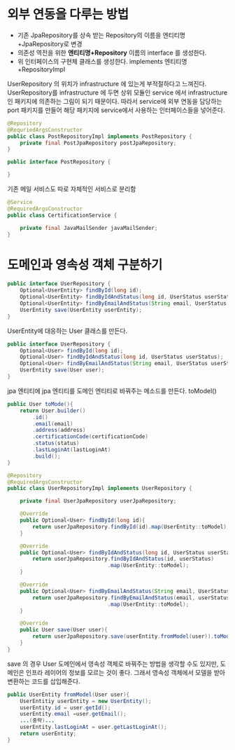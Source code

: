 # 외부 연동을 다루는 방법 

- 기존 JpaRepository를 상속 받는 Repository의 이름을 엔티티명+JpaRepository로 변경
- 의존성 역전을 위한  **엔티티명+Repository** 이름의 interface 를 생성한다. 
- 위 인터페이스의 구현체 클래스를 생성한다. implements 엔티티명+RepositoryImpl

UserRepository 의 위치가 infrastructure 에 있는게 부적절하다고 느껴진다. UserRepository를 infrastructure 에 두면 상위 모듈인 service 에서 infrastructure 인 패키지에 의존하는 그림이 되기 때문이다. 따라서 service에 외부 연동을 담당하는 port 패키지를 만들어 해당 패키지에 service에서 사용하는 인터페이스들을 넣어준다. 

```java 
@Repository
@RequriedArgsConstructor
public class PostRepositoryImpl implements PostRepository { 
	private final PostJpaRepository postJpaRepository;
}
```

```java 
public interface PostRepository { 

}
```


기존 메일 서비스도 따로 자체적인 서비스로 분리함
```java
@Service 
@RequiredArgsConstructor
public class CertificationService {

	private final JavaMailSender javaMailSender;
}
```

# 도메인과 영속성 객체 구분하기

``` Java
public interface UserRepository {
	Optional<UserEntity> findById(long id);
	Optional<UserEntity> findByIdAndStatus(long id, UserStatus userStatus);
	Optional<UserEntity> findByEmailAndStatus(String email, UserStatus userStatus);
	UserEntity save(UserEntity userEntity);
}
```

UserEntity에 대응하는 User 클래스를 만든다. 

```java
public interface UserRepository {
	Optional<User> findById(long id);
	Optional<User> findByIdAndStatus(long id, UserStatus userStatus);
	Optional<User> findByEmailAndStatus(String email, UserStatus userStatus);
	UserEntity save(User user);
}
```

jpa 엔티티에 jpa 엔티티를 도메인 엔티티로 바꿔주는 메소드를 만든다. toModel()
```java
public User toMode(){
	return User.builder()
		.id()
		.email(email)
		.address(address)
		.certificationCode(certificationCode)
		.status(status)
		.lastLoginAt(lastLoginAt)
		.build();
}
```

```java 
@Repository 
@RequiredArgsConstructor
public class UserRepositoryImpl implements UserRepository {

	private final UserJpaRepository userJpaRepository;

	@Override
	public Optional<User> findById(long id){
		return userJpaRepository.findById(id).map(UserEntity::toModel);
	}

	@Override
	public Optional<User> findByIdAndStatus(long id, UserStatus userStatus){
		return userJpaRepository.findByIdAndStatus(id, userStatus)
								.map(UserEntity::toModel);
	}

	@Override
	public Optional<User> findByEmailAndStatus(String email, UserStatus userStatus){
		return userJpaRepository.findByEmailAndStatus(email, userStatus)
								.map(UserEntity::toModel);
	}

	@Override
	public User save(User user){
		return userJpaRepository.save(userEntity.fromModel(user)).toModel();
	}
}
```


save 의 경우 User 도메인에서 영속성 객체로 바꿔주는 방법을 생각할 수도 있지만, 도메인은 인프라 레이어의 정보를 모르는 것이 좋다. 그래서 영속성 객체에서 모델을 받아 변환하는 코드를 삽입해준다. 

``` java 
public UserEntity fromModel(User user){
	UserEntitiy userEntity = new UserEntity();
	userEntity.id = user.getId();
	userEntity.email =user.getEmail();
	...(중략)...
	userEntity.lastLoginAt = user.getLastLoginAt();
	return userEntity;
}
```

